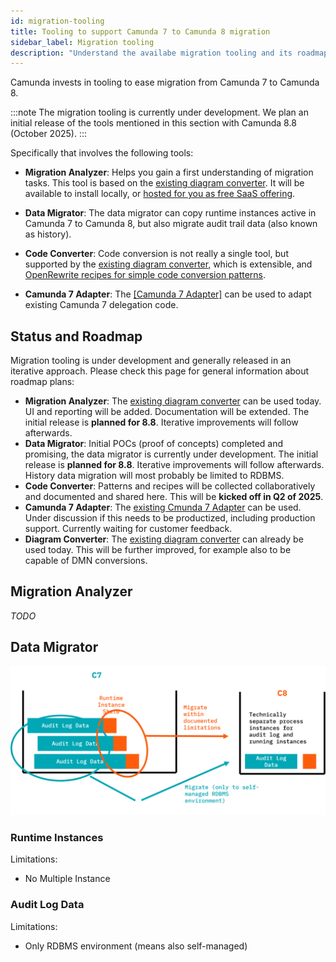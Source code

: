 ```yaml
---
id: migration-tooling
title: Tooling to support Camunda 7 to Camunda 8 migration
sidebar_label: Migration tooling
description: "Understand the availabe migration tooling and its roadmap."
---
```


Camunda invests in tooling to ease migration from Camunda 7 to Camunda 8.

:::note
The migration tooling is currently under development. We plan an initial release of the tools mentioned in this section with Camunda 8.8 (October 2025).
:::

Specifically that involves the following tools:

- **Migration Analyzer**: Helps you gain a first understanding of migration tasks. This tool is based on the [existing diagram converter](https://github.com/camunda-community-hub/camunda-7-to-8-migration/tree/main/backend-diagram-converter). It will be available to install locally, or [hosted for you as free SaaS offering](https://diagram-converter.consulting-sandbox.camunda.cloud/).

- **Data Migrator**: The data migrator can copy runtime instances active in Camunda 7 to Camunda 8, but also migrate audit trail data (also known as history).

- **Code Converter**: Code conversion is not really a single tool, but supported by the [existing diagram converter](https://github.com/camunda-community-hub/camunda-7-to-8-migration/tree/main/backend-diagram-converter), which is extensible, and [OpenRewrite recipes for simple code conversion patterns](../code-conversion/).

- **Camunda 7 Adapter**: The [[Camunda 7 Adapter]](https://github.com/camunda-community-hub/camunda-7-to-8-migration/tree/main/camunda-7-adapter) can be used to adapt existing Camunda 7 delegation code.

## Status and Roadmap

Migration tooling is under development and generally released in an iterative approach. Please check this page for general information about roadmap plans:

- **Migration Analyzer**: The [existing diagram converter](https://github.com/camunda-community-hub/camunda-7-to-8-migration/tree/main/backend-diagram-converter) can be used today. UI and reporting will be added. Documentation will be extended. The initial release is **planned for 8.8**. Iterative improvements will follow afterwards.
- **Data Migrator**: Initial POCs (proof of concepts) completed and promising, the data migrator is currently under development. The initial release is **planned for 8.8**. Iterative improvements will follow afterwards. History data migration will most probably be limited to RDBMS.
- **Code Converter**: Patterns and recipes will be collected collaboratively and documented and shared here. This will be **kicked off in Q2 of 2025**.
- **Camunda 7 Adapter**: The [existing Cmunda 7 Adapter](https://github.com/camunda-community-hub/camunda-7-to-8-migration/tree/main/camunda-7-adapter) can be used. Under discussion if this needs to be productized, including production support. Currently waiting for customer feedback.
- **Diagram Converter**: The [existing diagram converter](https://github.com/camunda-community-hub/camunda-7-to-8-migration/tree/main/backend-diagram-converter) can already be used today. This will be further improved, for example also to be capable of DMN conversions.

## Migration Analyzer

<!--

Check how much to describe here - probably link to README?*
Or should he docs for it live here?*

*Check how to name the Diagram Converter when used for conversion - do we have a separate name? Or just use the analyzer also in conversion?*
-->

_*TODO*_

## Data Migrator

![data-migration](../img/data-migration.png)

<!--
Check how much to describe here - probably link to README?*
Or should he docs for it live here?*
-->

### Runtime Instances

Limitations:

- No Multiple Instance

### Audit Log Data

Limitations:

- Only RDBMS environment (means also self-managed)
